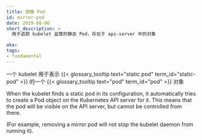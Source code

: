 ```yaml
---
title: 镜像 Pod
id: mirror-pod
date: 2019-08-06
short_description: >
  用于追踪 kubelet 监管的静态 Pod，存在于 api-server 中的对象

aka:
tags:
- fundamental
---
```

<!--
title: Mirror Pod
id: mirror-pod
date: 2019-08-06
short_description: >
  An object in the API server that tracks a static pod on a kubelet.
 -->

 <!--
 A {{< glossary_tooltip text="pod" term_id="pod" >}} object that a kubelet uses
 to represent a {{< glossary_tooltip text="static pod" term_id="static-pod" >}}

 -->
 一个 kubelet 用于表示 {{< glossary_tooltip text="static pod" term_id="static-pod" >}}
 的一个 {{< glossary_tooltip text="pod" term_id="pod" >}} 对象
<!--more-->

When the kubelet finds a static pod in its configuration, it automatically tries to
create a Pod object on the Kubernetes API server for it. This means that the pod
will be visible on the API server, but cannot be controlled from there.

(For example, removing a mirror pod will not stop the kubelet daemon from running it).
